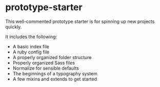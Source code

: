 prototype-starter
=================

This well-commented prototype starter is for spinning up new projects quickly.

It includes the following:
- A basic index file
- A ruby config file
- A properly organized folder structure
- Properly organized Sass files
- Normalize for sensible defaults
- The beginnings of a typography system
- A few mixins and extends to get started
